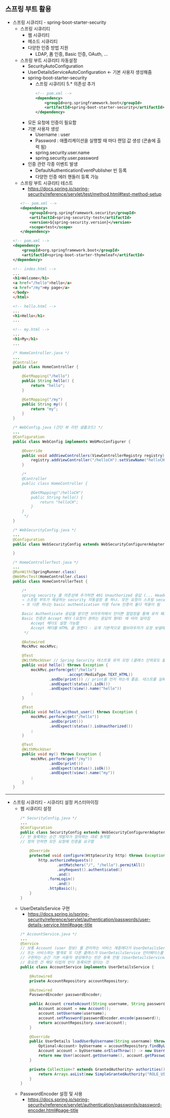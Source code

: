 ## **스프링 부트 활용**
  * 스프링 시큐리티 - spring-boot-starter-security
    * 스프링 시큐리티
      * 웹 시큐리티
      * 메소드 시큐리티
      * 다양한 인증 방법 지원
        * LDAP, 폼 인증, Basic 인증, OAuth, ...
    * 스프링 부트 시큐리티 자동설정
      * SecurityAutoConfiguration
      * UserDetailsServiceAutoConfiguration ← 기본 사용자 생성해줌
      * spring-boot-starter-security
        * 스프링 시큐리티 5.* 의존성 추가
          ```xml
          <!-- pom.xml -->
          <dependency>
              <groupId>org.springframework.boot</groupId>
              <artifactId>spring-boot-starter-security</artifactId>
          </dependency>
          ```
      * 모든 요청에 인증이 필요함
      * 기본 사용자 생성
        * Username : user
        * Password : 애플리케이션을 실행할 때 마다 랜덤 값 생성 (콘솔에 출력 됨)
        * spring.security.user.name
        * spring.security.user.password
      * 인증 관련 각종 이벤트 발생
        * DefaultAuthenticationEventPublisher 빈 등록
        * 다양한 인증 에러 핸들러 등록 가능
    * 스프링 부트 시큐리티 테스트
      * https://docs.spring.io/spring-security/reference/servlet/test/method.html#test-method-setup
      ```xml
      <!-- pom.xml -->
      <dependency>
          <groupId>org.springframework.security</groupId>
          <artifactId>spring-security-test</artifactId>
          <version>${spring-security.version}</version>
          <scope>test</scope>
      </dependency>
      ```
    ```xml
    <!-- pom.xml -->
    <dependency>
        <groupId>org.springframework.boot</groupId>
        <artifactId>spring-boot-starter-thymeleaf</artifactId>
    </dependency>
    ```
    ```html
    <!-- index.html -->
    ...
    <h1>Welcome</h1>
    <a href="/hello">hello</a>
    <a href="/my">my page</a>
    </body>
    </html>
    ```
    ```html
    <!-- hello.html -->
    ...
    <h1>Hello</h1>
    ...
    ```
    ```html
    <!-- my.html -->
    ...
    <h1>My</h1>
    ...
    ```
    ```java
    /* HomeController.java */
    ...
    @Controller
    public class HomeController {

        @GetMapping("/hello")
        public String hello() {
            return "hello";
        }

        @GetMapping("/my")
        public String my() {
            return "my";
        }
    }
    ```
    ```java
    /* WebConfig.java (간단 뷰 리턴 샘플코드) */
    ...
    @Configuration
    public class WebConfig implements WebMvcConfigurer {

        @Override
        public void addViewControllers(ViewControllerRegistry registry) {
            registry.addViewController("/helloCH").setViewName("helloCH"); // 요렇게 하면 아래 주석 코드와 동일하게 처리 가능
        }

        /*
        @Controller
        public class HomeController {

            @GetMapping("/helloCH")
            public String hello() {
                return "helloCH";
            }
        }
         */
    }
    ```
    ```java
    /* WebSecurityConfig.java */
    ...
    @Configuration
    public class WebSecurityConfig extends WebSecurityConfigurerAdapter {

    }
    ```
    ```java
    /* HomeControllerTest.java */
    ...
    @RunWith(SpringRunner.class)
    @WebMvcTest(HomeController.class)
    public class HomeControllerTest {

        /*
        spring security 를 의존성에 추가하면 401 Unauthorized 응답 (... Headers = {WWW-Authenticate=[Basic realm="Realm"] ...)이 옴 (basic authentication 요구)
        → 스프링 부트가 제공하는 security 자동설정 중 하나. 모든 요청이 스프링 security로 인해 인증을 필요로 하게 됨
        → 또 다른 하나는 basic authentication 이랑 form 인증이 둘다 적용이 됨

        Basic Authenticate 응답을 받으면 브라우저에서 안이쁜 팝업창을 통해 유저 패스워드 입력하게 함
        Basic 인증은 Accept 헤더 (요청이 원하는 응답의 형태) 에 따라 달라짐
            Accept 헤더도 설정 가능함
            Accept 헤더를 HTML 을 원한다 - 요게 기본적으로 웹브라우저가 요청 보낼때 헤더에 들어있는 값 (text/html). 그런 경우 form 인증으로 넘어가게 되어있음
         */

        @Autowired
        MockMvc mockMvc;

        @Test
        @WithMockUser // Spring Security 테스트용 유저 모킹 (클래스 단위로도 붙일 수 있음)
        public void hello() throws Exception {
            mockMvc.perform(get("/hello")
                            .accept(MediaType.TEXT_HTML))
                    .andDo(print()) // print를 먼저 하는게 좋음. 테스트를 실패하더라도 어떤 응답이 나온 상태에서 실패한지 파악가능 (테스트 실패시에 기본으로 print 해주긴 함)
                    .andExpect(status().isOk())
                    .andExpect(view().name("hello"))
            ;
        }

        @Test
        public void hello_without_user() throws Exception {
            mockMvc.perform(get("/hello"))
                    .andDo(print())
                    .andExpect(status().isUnauthorized())
            ;
        }

        @Test
        @WithMockUser
        public void my() throws Exception {
            mockMvc.perform(get("/my"))
                    .andDo(print())
                    .andExpect(status().isOk())
                    .andExpect(view().name("my"))
            ;
        }
    }
    ```
***
  * 스프링 시큐리티 - 시큐리티 설정 커스터마이징
    * 웹 시큐리티 설정
      ```java
      /* SecurityConfig.java */
      ...
      @Configuration
      public class SecurityConfig extends WebSecurityConfigurerAdapter {
      // 빈 등록하는 순간 개발자가 정의하는 대로 동작함
      // 정의 안하면 모든 요청에 인증을 요구함 

          @Override
          protected void configure(HttpSecurity http) throws Exception {
              http.authorizeRequests()
                      .antMatchers("/", "/hello").permitAll()
                      .anyRequest().authenticated()
                      .and()
                  .formLogin()
                      .and()
                  .httpBasic();
          }
      }
      ```
    * UserDetailsService 구현
      * https://docs.spring.io/spring-security/reference/servlet/authentication/passwords/user-details-service.html#page-title
      ```java
      /* AccountService.java */
      ...
      @Service
      // 보통 Account (user 정보) 를 관리하는 서비스 계층에다가 UserDetailsService 를 구현하도록 하면 됨
      // 또는 서비스와는 별개로 또 다른 클래스가 UserDetailsService 인터페이스를 구현하도록 해도 상관없음
      // 구현하는 순간 기본 사용자 생성해주는 빈은 등록 안됨 (UserDetailsServiceAutoConfiguration)
      // 중요한 건 해당 타입의 빈이 등록되면 된다는 것
      public class AccountService implements UserDetailsService {

          @Autowired
          private AccountRepository accountRepository;

          @Autowired
          PasswordEncoder passwordEncoder;

          public Account createAcount(String username, String password) {
              Account account = new Account();
              account.setUsername(username);
              account.setPassword(passwordEncoder.encode(password));
              return accountRepository.save(account);
          }

          @Override
          public UserDetails loadUserByUsername(String username) throws UsernameNotFoundException {
              Optional<Account> byUsername = accountRepository.findByUsername(username);
              Account account = byUsername.orElseThrow(() -> new UsernameNotFoundException(username));
              return new User(account.getUsername(), account.getPassword(), authorities());
          }

          private Collection<? extends GrantedAuthority> authorities() {
              return Arrays.asList(new SimpleGrantedAuthority("ROLE_USER"));
          }
      }
      ```
    * PasswordEncoder 설정 및 사용
      * https://docs.spring.io/spring-security/reference/servlet/authentication/passwords/password-encoder.html#page-title

